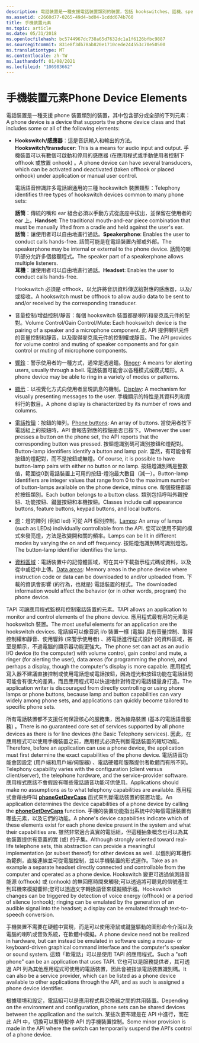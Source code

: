 ```yaml
---
description: 電話裝置是一種支援電話裝置類別的裝置，包括 hookswitches、話機、speakerphones 和耳機。
ms.assetid: c2660d77-0265-49d4-bd04-1cddd674b760
title: 手機裝置元素
ms.topic: article
ms.date: 05/31/2018
ms.openlocfilehash: bc5744967dc738a65d7632dc1a1f6126bfbc9887
ms.sourcegitcommit: 831e8f3db78ab820e1710cede244553c70e50500
ms.translationtype: MT
ms.contentlocale: zh-TW
ms.lasthandoff: 01/08/2021
ms.locfileid: "106983662"
---
```

# <a name="phone-device-elements"></a><span data-ttu-id="c06a7-103">手機裝置元素</span><span class="sxs-lookup"><span data-stu-id="c06a7-103">Phone Device Elements</span></span>

<span data-ttu-id="c06a7-104">電話裝置是一種支援 phone 裝置類別的裝置，其中包含部分或全部的下列元素：</span><span class="sxs-lookup"><span data-stu-id="c06a7-104">A phone device is a device that supports the phone device class and that includes some or all of the following elements:</span></span>

-   <span data-ttu-id="c06a7-105">**Hookswitch/感應器**：這是音訊輸入和輸出的方法。</span><span class="sxs-lookup"><span data-stu-id="c06a7-105">**Hookswitch/transducer**: This is a means for audio input and output.</span></span> <span data-ttu-id="c06a7-106">手機裝置可以有數個可啟動和停用的感應器 (在應用程式或手動使用者控制下 offhook 或放置 onhook) 。</span><span class="sxs-lookup"><span data-stu-id="c06a7-106">A phone device can have several transducers, which can be activated and deactivated (taken offhook or placed onhook) under application or manual user control.</span></span>

    <span data-ttu-id="c06a7-107">電話語音辨識許多電話組通用的三種 hookswitch 裝置類型：</span><span class="sxs-lookup"><span data-stu-id="c06a7-107">Telephony identifies three types of hookswitch devices common to many phone sets:</span></span>

     <span data-ttu-id="c06a7-108">**話筒**：傳統的嘴和 ear 組合必須以手動方式從底座中拔出，並保留在使用者的 ear 上。</span><span class="sxs-lookup"><span data-stu-id="c06a7-108">**Handset**: The traditional mouth-and-ear piece combination that must be manually lifted from a cradle and held against the user's ear.</span></span>  
    <span data-ttu-id="c06a7-109">**話筒**：讓使用者可以自由地進行通話。</span><span class="sxs-lookup"><span data-stu-id="c06a7-109">**Speakerphone**: Enables the user to conduct calls hands-free.</span></span> <span data-ttu-id="c06a7-110">話筒可能是在電話裝置內部或外部。</span><span class="sxs-lookup"><span data-stu-id="c06a7-110">The speakerphone may be internal or external to the phone device.</span></span> <span data-ttu-id="c06a7-111">話筒的喇叭部分允許多個接聽程式。</span><span class="sxs-lookup"><span data-stu-id="c06a7-111">The speaker part of a speakerphone allows multiple listeners.</span></span>  
    <span data-ttu-id="c06a7-112">**耳機**：讓使用者可以自由地進行通話。</span><span class="sxs-lookup"><span data-stu-id="c06a7-112">**Headset**: Enables the user to conduct calls hands-free.</span></span>  
    

    <span data-ttu-id="c06a7-113">Hookswitch 必須是 offhook，以允許將音訊資料傳送給對應的感應器，以及/或接收。</span><span class="sxs-lookup"><span data-stu-id="c06a7-113">A hookswitch must be offhook to allow audio data to be sent to and/or received by the corresponding transducer.</span></span>

-   <span data-ttu-id="c06a7-114">音量控制/增益控制/靜音：每個 hookswitch 裝置都是喇叭和麥克風元件的配對。</span><span class="sxs-lookup"><span data-stu-id="c06a7-114">Volume Control/Gain Control/Mute: Each hookswitch device is the pairing of a speaker and a microphone component.</span></span> <span data-ttu-id="c06a7-115">此 API 提供喇叭元件的音量控制和靜音，以及取得麥克風元件的控制權或靜音。</span><span class="sxs-lookup"><span data-stu-id="c06a7-115">The API provides for volume control and muting of speaker components and for gain control or muting of microphone components.</span></span>
-   <span data-ttu-id="c06a7-116">[響鈴](ring.md)：警示使用者的一種方式，通常是透過鐘。</span><span class="sxs-lookup"><span data-stu-id="c06a7-116">[Ringer](ring.md): A means for alerting users, usually through a bell.</span></span> <span data-ttu-id="c06a7-117">電話裝置可能會以各種模式或模式環形。</span><span class="sxs-lookup"><span data-stu-id="c06a7-117">A phone device may be able to ring in a variety of modes or patterns.</span></span>
-   <span data-ttu-id="c06a7-118">[顯示](display.md)：以視覺化方式向使用者呈現訊息的機制。</span><span class="sxs-lookup"><span data-stu-id="c06a7-118">[Display](display.md): A mechanism for visually presenting messages to the user.</span></span> <span data-ttu-id="c06a7-119">手機顯示的特性是其資料列和資料行的數目。</span><span class="sxs-lookup"><span data-stu-id="c06a7-119">A phone display is characterized by its number of rows and columns.</span></span>
-   <span data-ttu-id="c06a7-120">[電話按鈕](phone-buttons.md)：按鈕的陣列。</span><span class="sxs-lookup"><span data-stu-id="c06a7-120">[Phone buttons](phone-buttons.md): An array of buttons.</span></span> <span data-ttu-id="c06a7-121">當使用者按下電話組上的按鈕時，API 會報告對應的按鈕是否已按下。</span><span class="sxs-lookup"><span data-stu-id="c06a7-121">Whenever the user presses a button on the phone set, the API reports that the corresponding button was pressed.</span></span> <span data-ttu-id="c06a7-122">按鈕燈識別碼可識別按鈕和燈配對。</span><span class="sxs-lookup"><span data-stu-id="c06a7-122">Button-lamp identifiers identify a button and lamp pair.</span></span> <span data-ttu-id="c06a7-123">當然，有可能會有按鈕的燈配對，而不是按鈕或無燈。</span><span class="sxs-lookup"><span data-stu-id="c06a7-123">Of course, it is possible to have button-lamp pairs with either no button or no lamp.</span></span> <span data-ttu-id="c06a7-124">按鈕燈識別碼是整數值，範圍從0到電話裝置上可用的按鈕-燈泡最大數目（減一）。</span><span class="sxs-lookup"><span data-stu-id="c06a7-124">Button-lamp identifiers are integer values that range from 0 to the maximum number of button-lamps available on the phone device, minus one.</span></span> <span data-ttu-id="c06a7-125">每個按鈕都屬於按鈕類別。</span><span class="sxs-lookup"><span data-stu-id="c06a7-125">Each button belongs to a button class.</span></span> <span data-ttu-id="c06a7-126">類別包括呼叫外觀按鈕、功能按鈕、鍵盤按鈕和本機按鈕。</span><span class="sxs-lookup"><span data-stu-id="c06a7-126">Classes include call appearance buttons, feature buttons, keypad buttons, and local buttons.</span></span>
-   <span data-ttu-id="c06a7-127">[燈](lamps.md)：燈的陣列 (例如 led) 可從 API 個別控制。</span><span class="sxs-lookup"><span data-stu-id="c06a7-127">[Lamps](lamps.md): An array of lamps (such as LEDs) individually controllable from the API.</span></span> <span data-ttu-id="c06a7-128">您可以使用不同的模式來發亮燈，方法是改變開和關的頻率。</span><span class="sxs-lookup"><span data-stu-id="c06a7-128">Lamps can be lit in different modes by varying the on and off frequency.</span></span> <span data-ttu-id="c06a7-129">按鈕燈泡識別碼可識別燈泡。</span><span class="sxs-lookup"><span data-stu-id="c06a7-129">The button-lamp identifier identifies the lamp.</span></span>
-   <span data-ttu-id="c06a7-130">[資料區域](data-areas.md)：電話裝置中的記憶體區域，可在其中下載指示程式碼或資料，以及從中或從中上傳。</span><span class="sxs-lookup"><span data-stu-id="c06a7-130">[Data areas](data-areas.md): Memory areas in the phone device where instruction code or data can be downloaded to and/or uploaded from.</span></span> <span data-ttu-id="c06a7-131">下載的資訊會影響 (的行為，也就是) 電話裝置的程式。</span><span class="sxs-lookup"><span data-stu-id="c06a7-131">The downloaded information would affect the behavior (or in other words, program) the phone device.</span></span>

<span data-ttu-id="c06a7-132">TAPI 可讓應用程式監視和控制電話裝置的元素。</span><span class="sxs-lookup"><span data-stu-id="c06a7-132">TAPI allows an application to monitor and control elements of the phone device.</span></span> <span data-ttu-id="c06a7-133">應用程式最有用的元素是 hookswitch 裝置。</span><span class="sxs-lookup"><span data-stu-id="c06a7-133">The most useful elements for an application are the hookswitch devices.</span></span> <span data-ttu-id="c06a7-134">電話組可以像音訊 i/o 裝置一樣 (電腦) 具有音量控制、取得控制權和靜音、使用響鈴 (來警示使用者) 、將電話進行程式設計 (的資料區域，甚至是顯示，不過電腦的顯示器功能更強大。</span><span class="sxs-lookup"><span data-stu-id="c06a7-134">The phone set can act as an audio I/O device (to the computer) with volume control, gain control and mute, a ringer (for alerting the user), data areas (for programming the phone), and perhaps a display, though the computer's display is more capable.</span></span> <span data-ttu-id="c06a7-135">應用程式寫入器不建議直接控制或使用電話燈或電話按鈕，因為燈光和按鈕功能在電話組間可能會有很大的差異，而且應用程式可以快速地針對特定的電話組量身打造。</span><span class="sxs-lookup"><span data-stu-id="c06a7-135">The application writer is discouraged from directly controlling or using phone lamps or phone buttons, because lamp and button capabilities can vary widely among phone sets, and applications can quickly become tailored to specific phone sets.</span></span>

<span data-ttu-id="c06a7-136">所有電話裝置都不支援任何保證核心的服務集，因為線路裝置 (基本的電話語音服務) 。</span><span class="sxs-lookup"><span data-stu-id="c06a7-136">There is no guaranteed core set of services supported by all phone devices as there is for line devices (the Basic Telephony services).</span></span> <span data-ttu-id="c06a7-137">因此，在應用程式可以使用手機裝置之前，應用程式必須先判斷電話裝置的確切功能。</span><span class="sxs-lookup"><span data-stu-id="c06a7-137">Therefore, before an application can use a phone device, the application must first determine the exact capabilities of the phone device.</span></span> <span data-ttu-id="c06a7-138">電話語音功能會因設定 (用戶端和用戶端/伺服器) 、電話硬體和服務提供者軟體而有所不同。</span><span class="sxs-lookup"><span data-stu-id="c06a7-138">Telephony capability varies with the configuration (client versus client/server), the telephone hardware, and the service-provider software.</span></span> <span data-ttu-id="c06a7-139">應用程式應該不會假設有哪些電話語音功能可供使用。</span><span class="sxs-lookup"><span data-stu-id="c06a7-139">Applications should make no assumptions as to what telephony capabilities are available.</span></span> <span data-ttu-id="c06a7-140">應用程式會藉由呼叫 [**phoneGetDevCaps**](/windows/desktop/api/Tapi/nf-tapi-phonegetdevcaps) 函式來判斷電話裝置的裝置功能。</span><span class="sxs-lookup"><span data-stu-id="c06a7-140">An application determines the device capabilities of a phone device by calling the [**phoneGetDevCaps**](/windows/desktop/api/Tapi/nf-tapi-phonegetdevcaps) function.</span></span> <span data-ttu-id="c06a7-141">手機的裝置功能指出系統中的每個電話裝置有哪些元素，以及它們的功能。</span><span class="sxs-lookup"><span data-stu-id="c06a7-141">A phone's device capabilities indicate which of these elements exist for each phone device present in the system and what their capabilities are.</span></span> <span data-ttu-id="c06a7-142">雖然非常適合真實的電話組，但這種抽象概念也可以為其他裝置提供有意義的實 (或) 的子集。</span><span class="sxs-lookup"><span data-stu-id="c06a7-142">Although strongly oriented toward real-life telephone sets, this abstraction can provide a meaningful implementation (or subset thereof) for other devices as well.</span></span> <span data-ttu-id="c06a7-143">以個別的耳機作為範例，直接連線並可從電腦控制，並以手機裝置的形式運作。</span><span class="sxs-lookup"><span data-stu-id="c06a7-143">Take as an example a separate headset directly connected and controllable from the computer and operated as a phone device.</span></span> <span data-ttu-id="c06a7-144">Hookswitch 變更可透過偵測語音能源 (offhook) 或 (onhook) 的無回應時間來觸發;可以透過將可聽見的信號產生到耳機來模擬響鈴;您可以透過文字轉換語音來模擬顯示器。</span><span class="sxs-lookup"><span data-stu-id="c06a7-144">Hookswitch changes can be triggered by detection of voice energy (offhook) or a period of silence (onhook); ringing can be emulated by the generation of an audible signal into the headset; a display can be emulated through text-to-speech conversion.</span></span>

<span data-ttu-id="c06a7-145">手機裝置不需要在硬體中實現，而是可以使用滑鼠或鍵盤驅動的圖形命令介面以及電腦的喇叭或音效系統，在軟體中模擬。</span><span class="sxs-lookup"><span data-stu-id="c06a7-145">A phone device need not be realized in hardware, but can instead be emulated in software using a mouse- or keyboard-driven graphical command interface and the computer's speaker or sound system.</span></span> <span data-ttu-id="c06a7-146">這類「軟電話」可以是使用 TAPI 的應用程式。</span><span class="sxs-lookup"><span data-stu-id="c06a7-146">Such a "soft phone" can be an application that uses TAPI.</span></span> <span data-ttu-id="c06a7-147">它也可以是服務提供者，其可透過 API 列為其他應用程式可使用的電話裝置，因此會被指派電話裝置識別碼。</span><span class="sxs-lookup"><span data-stu-id="c06a7-147">It can also be a service provider, which can be listed as a phone device available to other applications through the API, and as such is assigned a phone device identifier.</span></span>

<span data-ttu-id="c06a7-148">根據環境和設定，電話組可以是應用程式與交換器之間的共用裝置。</span><span class="sxs-lookup"><span data-stu-id="c06a7-148">Depending on the environment and configuration, phone sets can be shared devices between the application and the switch.</span></span> <span data-ttu-id="c06a7-149">某些次要布建是在 API 中進行，而在此 API 中，切換可以暫時暫停 API 的手機裝置控制。</span><span class="sxs-lookup"><span data-stu-id="c06a7-149">Some minor provision is made in the API where the switch can temporarily suspend the API's control of a phone device.</span></span>

 

 



